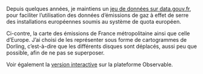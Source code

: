 Depuis quelques années, je maintiens un [jeu de données sur
data.gouv.fr](https://www.data.gouv.fr/fr/datasets/emissions-de-gaz-a-effet-de-serre-des-installations-soumises-a-quota-de-lue),
pour faciliter l’utilisation des données d’émissions de gaz à effet de serre des installations
européennes soumis au système de quota européen. 

Ci-contre, la carte des émissions de France métropolitaine ainsi que celle d’Europe. J’ai choisi de les
représenter sous forme de cartogrammes de Dorling, c’est-à-dire que les différents disques sont
déplacés, aussi peu que possible, afin de ne pas se superposer. 


Voir également la [version interactive](https://observablehq.com/@cedricr/emissions-seqe-fr) sur la
plateforme Observable.
